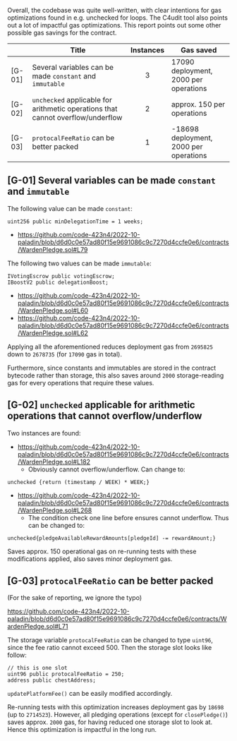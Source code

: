 Overall, the codebase was quite well-written, with clear intentions for gas optimizations found in e.g. unchecked for loops. The C4udit tool also points out a lot of impactful gas optimizations. This report points out some other possible gas savings for the contract.

|  | Title | Instances | Gas saved |
|---|---|:---:|---|
| [G-01] | Several variables can be made `constant` and `immutable` | 3 | 17090 deployment, 2000 per operations |
| [G-02] | `unchecked` applicable for arithmetic operations that cannot overflow/underflow | 2 | approx. 150 per operations |
| [G-03] | `protocalFeeRatio` can be better packed | 1 | -18698 deployment, 2000 per operations |

## [G-01] Several variables can be made `constant` and `immutable`

The following value can be made `constant`: 

```solidity=
uint256 public minDelegationTime = 1 weeks;
```

- https://github.com/code-423n4/2022-10-paladin/blob/d6d0c0e57ad80f15e9691086c9c7270d4ccfe0e6/contracts/WardenPledge.sol#L79

The following two values can be made `immutable`:

```solidity=
IVotingEscrow public votingEscrow;
IBoostV2 public delegationBoost;
```

- https://github.com/code-423n4/2022-10-paladin/blob/d6d0c0e57ad80f15e9691086c9c7270d4ccfe0e6/contracts/WardenPledge.sol#L60
- https://github.com/code-423n4/2022-10-paladin/blob/d6d0c0e57ad80f15e9691086c9c7270d4ccfe0e6/contracts/WardenPledge.sol#L62

Applying all the aforementioned reduces deployment gas from `2695825` down to `2678735` (for `17090` gas in total). 

Furthermore, since constants and immutables are stored in the contract bytecode rather than storage, this also saves around `2000` storage-reading gas for every operations that require these values.

## [G-02] `unchecked` applicable for arithmetic operations that cannot overflow/underflow

Two instances are found:

- https://github.com/code-423n4/2022-10-paladin/blob/d6d0c0e57ad80f15e9691086c9c7270d4ccfe0e6/contracts/WardenPledge.sol#L182
    - Obviously cannot overflow/underflow. Can change to:
```solidity
unchecked {return (timestamp / WEEK) * WEEK;}
```
- https://github.com/code-423n4/2022-10-paladin/blob/d6d0c0e57ad80f15e9691086c9c7270d4ccfe0e6/contracts/WardenPledge.sol#L268
    - The condition check one line before ensures cannot underflow. Thus can be changed to:
```solidity
unchecked{pledgeAvailableRewardAmounts[pledgeId] -= rewardAmount;}
```

Saves approx. 150 operational gas on re-running tests with these modifications applied, also saves minor deployment gas.

## [G-03] `protocalFeeRatio` can be better packed

(For the sake of reporting, we ignore the typo)

https://github.com/code-423n4/2022-10-paladin/blob/d6d0c0e57ad80f15e9691086c9c7270d4ccfe0e6/contracts/WardenPledge.sol#L71

The storage variable `protocalFeeRatio` can be changed to type `uint96`, since the fee ratio cannot exceed 500. Then the storage slot looks like follow:

```solidity=
// this is one slot
uint96 public protocalFeeRatio = 250;
address public chestAddress;
```

`updatePlatformFee()` can be easily modified accordingly.

Re-running tests with this optimization increases deployment gas by `18698` (up to `2714523`). However, all pledging operations (except for `closePledge()`) saves approx. `2000` gas, for having reduced one storage slot to look at. Hence this optimization is impactful in the long run.
